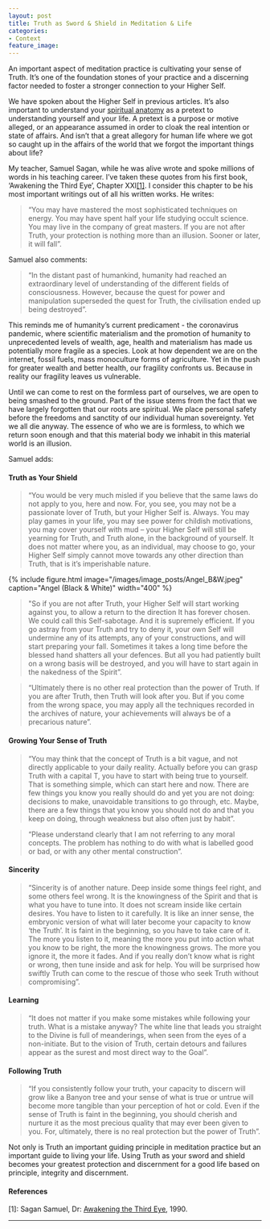 ```yaml
---
layout: post
title: Truth as Sword & Shield in Meditation & Life
categories:
- Context
feature_image: 
---
```

An important aspect of meditation practice is cultivating your sense of Truth. It’s one of the foundation stones of your practice and a discerning factor needed to foster a stronger connection to your Higher Self. 

We have spoken about the Higher Self in previous articles. It’s also important to understand your [spiritual anatomy]( https://petertwigg.com/context/2020/03/01/physical-and-spiritual-bodies-in-meditation/) as a pretext to understanding yourself and your life. A pretext is a purpose or motive alleged, or an appearance assumed in order to cloak the real intention or state of affairs. And isn’t that a great allegory for human life where we got so caught up in the affairs of the world that we forgot the important things about life? 

My teacher, Samuel Sagan, while he was alive wrote and spoke millions of words in his teaching career. I’ve taken these quotes from his first book, ‘Awakening the Third Eye’, Chapter XXI<a href="#[1]">[1]</a>. I consider this chapter to be his most important writings out of all his written works. He writes: 

<blockquote cite="">
  <p>“You may have mastered the most sophisticated techniques on energy. You may have spent half your life studying occult science. You may live in the company of great masters. If you are not after Truth, your protection is nothing more than an illusion. Sooner or later, it will fall”.</p>
</blockquote>

Samuel also comments: 
<blockquote cite="">
	<p>“In the distant past of humankind, humanity had reached an extraordinary level of understanding of the different fields of consciousness. However, because the quest for power and manipulation superseded the quest for Truth, the civilisation ended up being destroyed”. </p>
</blockquote>

This reminds me of humanity’s current predicament - the coronavirus pandemic, where scientific materialism and the promotion of humanity to unprecedented levels of wealth, age, health and materialism has made us potentially more fragile as a species. Look at how dependent we are on the internet, fossil fuels, mass monoculture forms of agriculture. Yet in the push for greater wealth and better health, our fragility confronts us. Because in reality our fragility leaves us vulnerable. 

Until we can come to rest on the formless part of ourselves, we are open to being smashed to the ground. Part of the issue stems from the fact that we have largely forgotten that our roots are spiritual. We place personal safety before the freedoms and sanctity of our individual human sovereignty. Yet we all die anyway. The essence of who we are is formless, to which we return soon enough and that this material body we inhabit in this material world is an illusion.

Samuel adds: 

#### Truth as Your Shield

<blockquote cite="">
  		<p>“You would be very much misled if you believe that the same laws do not apply to you, here and now. For, you see, you may not be a passionate lover of Truth, but your Higher Self is. Always. You may play games in your life, you may see power for childish motivations, you may cover yourself with mud – your Higher Self will still be yearning for Truth, and Truth alone, in the background of yourself. It does not matter where you, as an individual, may choose to go, your Higher Self simply cannot move towards any other direction than Truth, that is it’s imperishable nature.</p> 
</blockquote>
{% include figure.html image="/images/image_posts/Angel_B&W.jpeg" caption="Angel (Black & White)" width="400" %}
<blockquote cite="">
		<p>"So if you are not after Truth, your Higher Self will start working against you, to allow a return to the direction It has forever chosen. We could call this Self-sabotage. And it is supremely efficient. If you go astray from your Truth and try to deny it, your own Self will undermine any of its attempts, any of your constructions, and will start preparing your fall. Sometimes it takes a long time before the blessed hand shatters all your defences. But all you had patiently built on a wrong basis will be destroyed, and you will have to start again in the nakedness of the Spirit”.</p>
</blockquote>

<blockquote cite="">
		<p>“Ultimately there is no other real protection than the power of Truth. If you are after Truth, then Truth will look after you. But if you come from the wrong space, you may apply all the techniques recorded in the archives of nature, your achievements will always be of a precarious nature”.</p>
</blockquote>

#### Growing Your Sense of Truth
<blockquote cite="">
		<p>“You may think that the concept of Truth is a bit vague, and not directly applicable to your daily reality. Actually before you can grasp Truth with a capital T, you have to start with being true to yourself. That is something simple, which can start here and now. There are few things you know you really should do and yet you are not doing: decisions to make, unavoidable transitions to go through, etc. Maybe, there are a few things that you know you should not do and that you keep on doing, through weakness but also often just by habit”.</p>
</blockquote>

<blockquote cite="">
		<p>“Please understand clearly that I am not referring to any moral concepts. The problem has nothing to do with what is labelled good or bad, or with any other mental construction”.</p>
</blockquote>

#### Sincerity
<blockquote cite="">
		<p>“Sincerity is of another nature. Deep inside some things feel right, and some others feel wrong. It is the knowingness of the Spirit and that is what you have to tune into. It does not scream inside like certain desires. You have to listen to it carefully. It is like an inner sense, the embryonic version of what will later become your capacity to know ‘the Truth’. It is faint in the beginning, so you have to take care of it. The more you listen to it, meaning the more you put into action what you know to be right, the more the knowingness grows. The more you ignore it, the more it fades. And if you really don’t know what is right or wrong, then tune inside and ask for help. You will be surprised how swiftly Truth can come to the rescue of those who seek Truth without compromising”.</p>
</blockquote>

#### Learning
<blockquote cite="">
	<p>“It does not matter if you make some mistakes while following your truth. What is a mistake anyway? The white line that leads you straight to the Divine is full of meanderings, when seen from the eyes of a non-initiate. But to the vision of Truth, certain detours and failures appear as the surest and most direct way to the Goal”.</p>
</blockquote>

#### Following Truth
<blockquote cite="">
	<p>“If you consistently follow your truth, your capacity to discern will grow like a Banyon tree and your sense of what is true or untrue will become more tangible than your perception of hot or cold. Even if the sense of Truth is faint in the beginning, you should cherish and nurture it as the most precious quality that may ever been given to you. For, ultimately, there is no real protection but the power of Truth”. </p>
</blockquote>

Not only is Truth an important guiding principle in meditation practice but an important guide to living your life. Using Truth as your sword and shield becomes your greatest protection and discernment for a good life based on principle, integrity and discernment. 

#### References
<a id="[1]">[1]:</a> Sagan Samuel, Dr: 
[Awakening the Third Eye](https://www.amazon.com/dp/098895480X/ref=cm_sw_r_em_tau_c_uiI0EbBSKDXDY), 1990.

--- 



